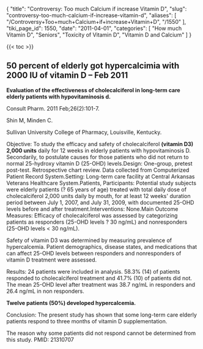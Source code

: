 {
  "title": "Controversy: Too much Calcium if increase Vitamin D",
  "slug": "controversy-too-much-calcium-if-increase-vitamin-d",
  "aliases": [
    "/Controversy+Too+much+Calcium+if+increase+Vitamin+D",
    "/1550"
  ],
  "tiki_page_id": 1550,
  "date": "2011-04-01",
  "categories": [
    "How much Vitamin D",
    "Seniors",
    "Toxicity of Vitamin D",
    "Vitamin D and Calcium"
  ]
}

{{< toc >}}

## 50 percent of elderly got hypercalcimia with 2000 IU of vitamin D – Feb 2011

 **Evaluation of the effectiveness of cholecalciferol in long-term care elderly patients with hypovitaminosis d.** 

Consult Pharm. 2011 Feb;26(2):101-7.

Shin M, Minden C.

Sullivan University College of Pharmacy, Louisville, Kentucky.

Objective: To study the efficacy and safety of cholecalciferol  **(vitamin D3) 2,000 units**  daily for 12 weeks in elderly patients with hypovitaminosis D. Secondarily, to postulate causes for those patients who did not return to normal 25-hydroxy vitamin D (25-OHD) levels.Design: One-group, pretest post-test. Retrospective chart review. Data collected from Computerized Patient Record System.Setting: Long-term care facility at Central Arkansas Veterans Healthcare System.Patients, Participants: Potential study subjects were elderly patients (? 65 years of age) treated with total daily dose of cholecalciferol 2,000 units daily by mouth, for at least 12 weeks' duration period between July 1, 2007, and July 31, 2009, with documented 25-OHD levels before and after treatment.Interventions: None.Main Outcome Measures: Efficacy of cholecalciferol was assessed by categorizing patients as responders (25-OHD levels ? 30 ng/mL) and nonresponders (25-OHD levels < 30 ng/mL). 

Safety of vitamin D3 was determined by measuring prevalence of hypercalcemia. Patient demographics, disease states, and medications that can affect 25-OHD levels between responders and nonresponders of vitamin D treatment were assessed.

Results: 24 patients were included in analysis. 58.3% (14) of patients responded to cholecalciferol treatment and 41.7% (10) of patients did not. The mean 25-OHD level after treatment was 38.7 ng/mL in responders and 26.4 ng/mL in non responders. 

 **Twelve patients (50%) developed hypercalcemia.** 

Conclusion: The present study has shown that some long-term care elderly patients respond to three months of vitamin D supplementation. 

The reason why some patients did not respond cannot be determined from this study. PMID: 21310707
